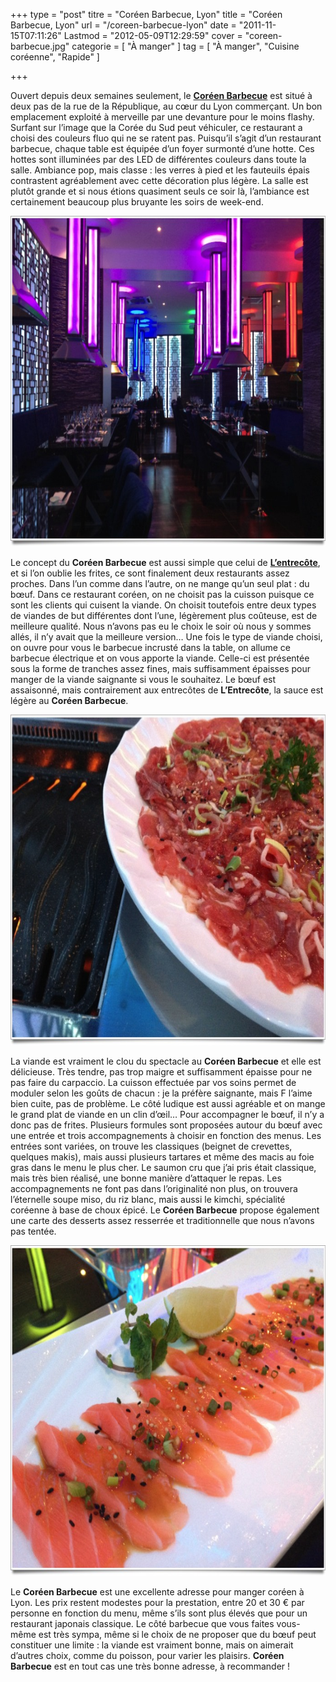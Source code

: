 +++
type = "post"
titre = "Coréen Barbecue, Lyon"
title = "Coréen Barbecue, Lyon"
url = "/coreen-barbecue-lyon"
date = "2011-11-15T07:11:26"
Lastmod = "2012-05-09T12:29:59"
cover = "coreen-barbecue.jpg"
categorie = [ "À manger" ]
tag = [ "À manger", "Cuisine coréenne", "Rapide" ]

+++

<p>Ouvert depuis deux semaines seulement, le <strong><a href="http://www.coreenbarbecue.com">Coréen Barbecue</a></strong> est situé à deux pas de la rue de la République, au cœur du Lyon commerçant. Un bon emplacement exploité à merveille par une devanture pour le moins flashy. Surfant sur l&rsquo;image que la Corée du Sud peut véhiculer, ce restaurant a choisi des couleurs fluo qui ne se ratent pas. Puisqu&rsquo;il s&rsquo;agit d&rsquo;un restaurant barbecue, chaque table est équipée d&rsquo;un foyer surmonté d&rsquo;une hotte. Ces hottes sont illuminées par des LED de différentes couleurs dans toute la salle. Ambiance pop, mais classe : les verres à pied et les fauteuils épais contrastent agréablement avec cette décoration plus légère. La salle est plutôt grande et si nous étions quasiment seuls ce soir là, l&rsquo;ambiance est certainement beaucoup plus bruyante les soirs de week-end.</p>
<div style="text-align: center;"><img class="aligncenter" style="border-style: initial; border-color: initial; border-width: 0px;" src="coreen-barbecue-lyon.jpg" alt="Coreen barbecue lyon" width="690" height="529" border="0" /></div>
<p>Le concept du <strong>Coréen Barbecue</strong> est aussi simple que celui de <strong><a href="http://voiretmanger.fr/2011/10/09/entrecote-lyon/">L&rsquo;entrecôte</a></strong>, et si l&rsquo;on oublie les frites, ce sont finalement deux restaurants assez proches. Dans l&rsquo;un comme dans l&rsquo;autre, on ne mange qu&rsquo;un seul plat : du bœuf. Dans ce restaurant coréen, on ne choisit pas la cuisson puisque ce sont les clients qui cuisent la viande. On choisit toutefois entre deux types de viandes de but différentes dont l&rsquo;une, légèrement plus coûteuse, est de meilleure qualité. Nous n&rsquo;avons pas eu le choix le soir où nous y sommes allés, il n&rsquo;y avait que la meilleure version… Une fois le type de viande choisi, on ouvre pour vous le barbecue incrusté dans la table, on allume ce barbecue électrique et on vous apporte la viande. Celle-ci est présentée sous la forme de tranches assez fines, mais suffisamment épaisses pour manger de la viande saignante si vous le souhaitez. Le bœuf est assaisonné, mais contrairement aux entrecôtes de <strong>L&rsquo;Entrecôte</strong>, la sauce est légère au <strong>Coréen Barbecue</strong>.</p>
<div style="text-align: center;"><img class="aligncenter" style="border-style: initial; border-color: initial; border-width: 0px;" src="lyon-coreen-barbecue.jpg" alt="Lyon coreen barbecue" width="690" height="529" border="0" /></div>
<p>La viande est vraiment le clou du spectacle au <strong>Coréen Barbecue</strong> et elle est délicieuse. Très tendre, pas trop maigre et suffisamment épaisse pour ne pas faire du carpaccio. La cuisson effectuée par vos soins permet de moduler selon les goûts de chacun : je la préfère saignante, mais F l&rsquo;aime bien cuite, pas de problème. Le côté ludique est aussi agréable et on mange le grand plat de viande en un clin d&rsquo;œil… Pour accompagner le bœuf, il n&rsquo;y a donc pas de frites. Plusieurs formules sont proposées autour du bœuf avec une entrée et trois accompagnements à choisir en fonction des menus. Les entrées sont variées, on trouve les classiques (beignet de crevettes, quelques makis), mais aussi plusieurs tartares et même des macis au foie gras dans le menu le plus cher. Le saumon cru que j&rsquo;ai pris était classique, mais très bien réalisé, une bonne manière d&rsquo;attaquer le repas. Les accompagnements ne font pas dans l&rsquo;originalité non plus, on trouvera l&rsquo;éternelle soupe miso, du riz blanc, mais aussi le kimchi, spécialité coréenne à base de choux épicé. Le <strong>Coréen Barbecue</strong> propose également une carte des desserts assez resserrée et traditionnelle que nous n&rsquo;avons pas tentée.</p>
<div style="text-align: center;"><img class="aligncenter" style="border-style: initial; border-color: initial; border-width: 0px;" src="entree-coreen-barbecue.jpg" alt="Entree coreen barbecue" width="690" height="529" border="0" /></div>
<p>Le <strong>Coréen Barbecue</strong> est une excellente adresse pour manger coréen à Lyon. Les prix restent modestes pour la prestation, entre 20 et 30 € par personne en fonction du menu, même s&rsquo;ils sont plus élevés que pour un restaurant japonais classique. Le côté barbecue que vous faites vous-même est très sympa, même si le choix de ne proposer que du bœuf peut constituer une limite : la viande est vraiment bonne, mais on aimerait d&rsquo;autres choix, comme du poisson, pour varier les plaisirs. <strong>Coréen Barbecue</strong> est en tout cas une très bonne adresse, à recommander !</p>

